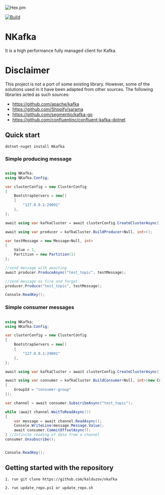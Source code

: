 

![Hex.pm](https://img.shields.io/hexpm/l/apa)

[![Build](https://github.com/kalduzov/nkafka/actions/workflows/dotnet.yml/badge.svg)](https://github.com/kalduzov/nkafka/actions/workflows/dotnet.yml)

# NKafka

It is a high performance fully managed client for Kafka.

# Disclaimer

This project is not a port of some existing library. However, some of the solutions used in it have been adapted from other sources. The following libraries acted as such sources:

* https://github.com/apache/kafka
* https://github.com/Shopify/sarama
* https://github.com/segmentio/kafka-go
* https://github.com/confluentinc/confluent-kafka-dotnet

## Quick start

```dotnet-nuget install Nkafka```

### Simple producing message

```csharp

using NKafka;
using NKafka.Config;

var clusterConfig = new ClusterConfig
{
    BootstrapServers = new[]
    {
        "127.0.0.1:29091"
    },
};

await using var kafkaCluster = await clusterConfig.CreateClusterAsync();

await using var producer = kafkaCluster.BuildProducer<Null, int>();

var testMessage = new Message<Null, int>
{
    Value = 1,
    Partition = new Partition(1)
};

//send message with awaiting
await producer.ProduceAsync("test_topic", testMessage);

//send message as fire and forget
producer.Produce("test_topic", testMessage);

Console.ReadKey();

```

### Simple consumer messages

```csharp

using NKafka;
using NKafka.Config;

var clusterConfig = new ClusterConfig
{
    BootstrapServers = new[]
    {
        "127.0.0.1:29091"
    },
};

await using var kafkaCluster = await clusterConfig.CreateClusterAsync();

await using var consumer = kafkaCluster.BuildConsumer<Null, int>(new ConsumerConfig
{
    GroupId = "consumer-group"
});

var channel = await consumer.SubscribeAsync("test_topic");

while (await channel.WaitToReadAsync())
{
    var message = await channel.ReadAsync();
    Console.WriteLine(message.Message.Value);
    await consumer.CommitOffsetAsync();
} //Infinite reading of data from a channel
consumer.Unsubscribe();


Console.ReadKey();

```

## Getting started with the repository

```
1. run git clone https://github.com/kalduzov/nkafka

2. run update_repo.ps1 or update_repo.sh 
```

